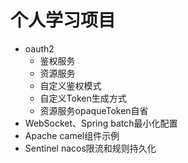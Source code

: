 # 个人学习项目

 - oauth2
    + 鉴权服务
    + 资源服务
    + 自定义鉴权模式
    + 自定义Token生成方式
    + 资源服务opaqueToken自省
 - WebSocket、Spring batch最小化配置
 - Apache camel组件示例
 - Sentinel nacos限流和规则持久化